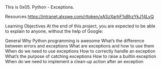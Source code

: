 This is 0x05. Python - Exceptions.

Resources
https://intranet.alxswe.com/rltoken/xASzXarhF1sBhzYkJ14LvQ


Learning Objectives
At the end of this project, you are expected to be able to explain to anyone, without the help of Google:

General
Why Python programming is awesome
What’s the difference between errors and exceptions
What are exceptions and how to use them
When do we need to use exceptions
How to correctly handle an exception
What’s the purpose of catching exceptions
How to raise a builtin exception
When do we need to implement a clean-up action after an exception



